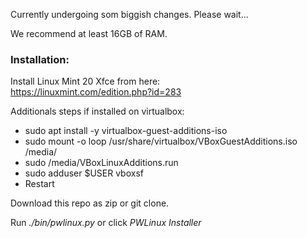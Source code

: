 Currently undergoing som biggish changes. Please wait...


We recommend at least 16GB of RAM.

### Installation:

Install Linux Mint 20 Xfce from here:  
https://linuxmint.com/edition.php?id=283

Additionals steps if installed on virtualbox:
- sudo apt install -y virtualbox-guest-additions-iso
- sudo mount -o loop /usr/share/virtualbox/VBoxGuestAdditions.iso /media/
- sudo /media/VBoxLinuxAdditions.run
- sudo adduser $USER vboxsf
- Restart

Download this repo as zip or git clone.

Run *./bin/pwlinux.py* or click *PWLinux Installer*










